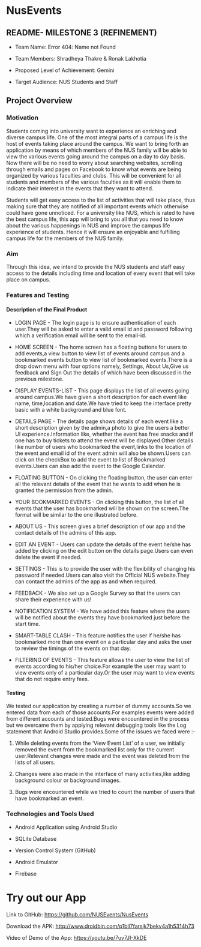 # NusEvents

## README- MILESTONE 3 (REFINEMENT)



- Team Name: Error 404: Name not Found


- Team Members: Shradheya Thakre & Ronak Lakhotia






- Proposed Level of Achievement: Gemini


- Target Audience: NUS Students and Staff 





















## Project Overview



### Motivation 
 

Students coming into university want to experience an enriching and diverse campus life. One of the most integral parts of a campus life is the host of events taking place around the campus. We want to bring forth an application by means of which members of the NUS family will be able to view the various events going around the campus on a day to day basis. Now there will be no need to worry about searching websites, scrolling through emails and pages on Facebook to know what events are being organized by various faculties and clubs. This will be convenient for all students and members of the various faculties as it will enable them to indicate their interest in the events that they want to attend.



Students will get easy access to the list of activities that will take place, thus making sure that they are notified of all important events which otherwise could have gone unnoticed. For a university like NUS, which is rated to have the best campus life, this app will bring to you all that you need to know about the various happenings in NUS and improve the campus life experience of students. Hence it will ensure an enjoyable and fulfilling campus life for the members of the NUS family. 


### Aim
 
Through this idea, we intend to provide the NUS students and staff easy access to the details including time and location of every event that will take place on campus.

### Features and Testing






#### Description of the Final Product








- LOGIN PAGE - The login page is to ensure authentication of each user.They will be asked to enter a valid email id and password following which a verification email will be sent to the email-id.



       



- HOME SCREEN - The home screen has a floating buttons for users to add events,a view button to view list of events around campus and a bookmarked events button to view list of bookmarked events.There is a drop down menu with four options namely, Settings, About Us,Give us  feedback and Sign Out the details   of which have been discussed in the previous milestone.


- DISPLAY EVENTS-LIST - This page displays the list of all events going around campus.We have given a short description for each event like name, time,location and date.We have tried to keep the interface pretty basic with a white background and blue font.



- DETAILS PAGE - The details page shows details of each event like a short description given by the admin,a photo to give the users a better UI experience.Information like, whether the event has free snacks and if one has to buy tickets to attend the event will be displayed.Other details like number of users who bookmarked the event,links to the location of the event and email id of the event admin will also be shown.Users can click on the checkBox to add the event to list of Bookmarked events.Users can also add the event to the Google Calendar.

      


- FLOATING BUTTON - On clicking the floating button, the user can enter all the relevant details of the event that he wants to add when he is granted the permission from the admin.





- YOUR BOOKMARKED EVENTS - On clicking this button, the list of all events that the user has bookmarked will be shown on the screen.The format will be similar to the one illustrated before.

- ABOUT US - This screen gives a brief description of our app and the contact details of the admins of this app.




- EDIT AN EVENT - Users can update the details of the event he/she has added by clicking on the edit button on the details page.Users can even delete the event if needed.


     

- SETTINGS - This is to provide the user with the flexibility of changing his password if needed.Users can also visit the Official NUS website.They can contact the admins of the app as and when required.






- FEEDBACK - We also set up a Google Survey so that the users can share their experience with us!


- NOTIFICATION SYSTEM - We have added this feature where the users will be notified about the events they have bookmarked just before the start time.


- SMART-TABLE CLASH - This feature notifies the user if he/she has bookmarked more than one event on a particular day and asks the user to review the timings of the events on that day.






- FILTERING OF EVENTS - This feature allows the user to view the list of events according to his/her choice.For example the user may want to view events only of a particular day.Or the user may want to view events that do not require entry fees.








#### Testing

We tested our application by creating a number of dummy accounts.So we entered data from each of those accounts.For examples events were added from different accounts and tested.Bugs were encountered in the process but we overcame them by applying relevant debugging tools like the Log statement that Android Studio provides.Some of the issues we faced were :-

1)  While deleting events from the ‘View Event List’ of a user, we initially removed the event from the bookmarked list only for the current user.Relevant changes were made and the event was deleted from the lists of all users.

2) Changes were also made in the interface of many activities,like adding background colour or background images.

3)  Bugs were encountered while we tried to count the number of users that have bookmarked an event.






### Technologies and Tools Used 

 
- Android Application using Android Studio

- SQLite Database

- Version Control System (GitHub)

- Android Emulator

- Firebase



# Try out our App

Link to GitHub: https://github.com/NUSEvents/NusEvents

Download the APK: http://www.droidbin.com/p1bll7farsjk7bekv4a1h5314h73


Video of Demo of the App:  https://youtu.be/7uv7JI-XkDE


